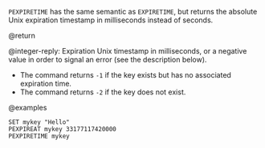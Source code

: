`PEXPIRETIME` has the same semantic as `EXPIRETIME`, but returns the absolute Unix expiration timestamp in milliseconds instead of seconds.

@return

@integer-reply: Expiration Unix timestamp in milliseconds, or a negative value in order to signal an error (see the description below).

* The command returns `-1` if the key exists but has no associated expiration time.
* The command returns `-2` if the key does not exist.

@examples

```cli
SET mykey "Hello"
PEXPIREAT mykey 33177117420000
PEXPIRETIME mykey
```

